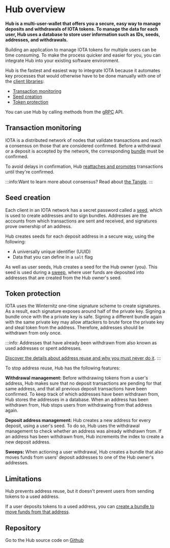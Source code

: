 # Hub overview

**Hub is a multi-user-wallet that offers you a secure, easy way to manage deposits and withdrawals of IOTA tokens. To manage the data for each user, Hub uses a database to store user information such as IDs, seeds, addresses, and withdrawals.**

Building an application to manage IOTA tokens for multiple users can be time consuming. To make the process quicker and easier for you, you can integrate Hub into your existing software environment.

Hub is the fastest and easiest way to integrate IOTA because it automates key processes that would otherwise have to be done manually with one of the [client libraries](root://client-libraries/0.1/introduction/overview.md):

* [Transaction monitoring](#transaction-monitoring)
* [Seed creation](#seed-creation)
* [Token protection](#token-protection)

You can use Hub by calling methods from the [gRPC](../references/api-reference.md) API.

## Transaction monitoring

IOTA is a distributed network of nodes that validate transactions and reach a consensus on those that are considered confirmed. Before a withdrawal or a deposit is accepted by the network, the corresponding [bundle](root://getting-started/0.1/introduction/what-is-a-bundle.md) must be confirmed.

To avoid delays in confirmation, Hub [reattaches and promotes](root://iota-basics/0.1/concepts/reattach-rebroadcast-promote.md) transactions until they're confirmed.

:::info:Want to learn more about consensus?
Read about [the Tangle](root://the-tangle/0.1/introduction/overview.md).
:::

## Seed creation

Each client in an IOTA network has a secret password called a [seed](root://getting-started/0.1/introduction/what-is-a-seed.md), which is used to create addresses and to sign bundles. Addresses are the accounts from which transactions are sent and received, and signatures prove ownership of an address.

Hub creates seeds for each deposit address in a secure way, using the following:
* A universally unique identifier (UUID)
* Data that you can define in a `salt` flag

As well as user seeds, Hub creates a seed for the Hub owner (you). This seed is used during a [sweep](../concepts/sweeps.md), where user funds are deposited into addresses that are created from the Hub owner's seed.

## Token protection

IOTA uses the Winternitz one-time signature scheme to create signatures. As a result, each signature exposes around half of the private key. Signing a bundle once with the a private key is safe. Signing a different bundle again with the same private key may allow attackers to brute force the private key and steal token from the address. Therefore, addresses should be withdrawn from only once.

:::info:
Addresses that have already been withdrawn from also known as used addresses or spent addresses.

[Discover the details about address reuse and why you must never do it](root://iota-basics/0.1/concepts/addresses-and-signatures.md#address-reuse).
:::

To stop address reuse, Hub has the following features:

**Withdrawal management:** Before withdrawing tokens from a user's address, Hub makes sure that no deposit transactions are pending for that same address, and that all previous deposit transactions have been confirmed. To keep track of which addresses have been withdrawn from, Hub stores the addresses in a database. When an address has been withdrawn from, Hub stops users from withdrawing from that address again.
 
**Deposit address management:** Hub creates a new address for every deposit, using a user's seed. To do so, Hub uses the withdrawal management to check whether an address was already withdrawn from. If an address has been withdrawn from, Hub increments the index to create a new deposit address.

**Sweeps:** When actioning a user withdrawal, Hub creates a bundle that also moves funds from users' deposit addresses to one of the Hub owner's addresses.

## Limitations

Hub prevents address reuse, but it doesn't prevent users from sending tokens to a used address.

If a user deposits tokens to a used address, you can [create a bundle to move funds from that address](https://github.com/iotaledger/rpchub/blob/master/docs/hip/001-sign_bundle.md).

## Repository

Go to the Hub source code on [Github](https://github.com/iotaledger/rpchub)
